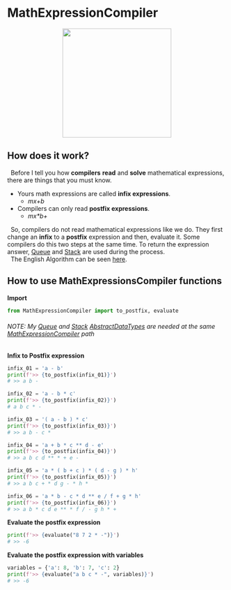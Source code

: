 # MathExpressionCompiler

<p align="center">
  <img src="http://robertjacobson.herokuapp.com/blogimages/MathGrammar/simple_parse_tree.png" width=250>
</p>

## How does it work?
&nbsp; Before I tell you how **compilers** **read** and **solve** mathematical expressions, there are things that you must know.
- Yours math expressions are called **infix expressions**.
  - *mx+b*
- Compilers can only read **postfix expressions**.
  - _mx*b+_  

&nbsp; So, compilers do not read mathematical expressions like we do.
They first change an **infix** to a **postfix** expression and then, evaluate it.
Some compilers do this two steps at the same time. To return the expression answer, 
[Queue](https://github.com/senavs/AbstractDataTypes/tree/master/queue) and 
[Stack](https://github.com/senavs/AbstractDataTypes/tree/master/stack) are used during the process.  
&nbsp; The English Algorithm can be seen [here](http://personal.denison.edu/~havill/algorithmics/algs/postfix.pdf).

## How to use MathExpressionsCompiler functions
**Import**
``` python
from MathExpressionCompiler import to_postfix, evaluate
```
###### NOTE: My [Queue](https://github.com/senavs/AbstractDataTypes/tree/master/queue) and [Stack](https://github.com/senavs/AbstractDataTypes/tree/master/stack) [AbstractDataTypes](https://github.com/senavs/AbstractDataTypes) are needed at the same [MathExpressionCompiler](https://github.com/senavs/MathExpressionCompiler) path

**Infix to Postfix expression**
``` python
infix_01 = 'a - b'
print(f'>> {to_postfix(infix_01)}')
# >> a b -

infix_02 = 'a - b * c'
print(f'>> {to_postfix(infix_02)}')
# a b c * -

infix_03 = '( a - b ) * c'
print(f'>> {to_postfix(infix_03)}')
# >> a b - c *

infix_04 = 'a + b * c ** d - e'
print(f'>> {to_postfix(infix_04)}')
# >> a b c d ** * + e -

infix_05 = 'a * ( b + c ) * ( d - g ) * h'
print(f'>> {to_postfix(infix_05)}')
# >> a b c + * d g - * h *

infix_06 = 'a * b - c * d ** e / f + g * h'
print(f'>> {to_postfix(infix_06)}')
# >> a b * c d e ** * f / - g h * +
```

**Evaluate the postfix expression**
``` python
print(f'>> {evaluate("8 7 2 * -")}')
# >> -6
```

**Evaluate the postfix expression with variables**
``` python
variables = {'a': 8, 'b': 7, 'c': 2}
print(f'>> {evaluate("a b c * -", variables)}')
# >> -6
```

